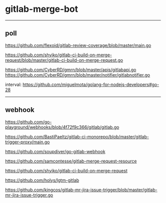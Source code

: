 # gitlab-merge-bot


-----------------------------------------
poll
-----------------------------------------
https://github.com/flexoid/gitlab-review-coverage/blob/master/main.go

https://github.com/shyiko/gitlab-ci-build-on-merge-request/blob/master/gitlab-ci-build-on-merge-request.go

https://github.com/CyberRD/gmrn/blob/master/apis/gitlabapi.go
https://github.com/CyberRD/gmrn/blob/master/notifier/gitlabnotifier.go

interval: https://github.com/miguelmota/golang-for-nodejs-developers#go-28

-----------------------------------------
webhook
-----------------------------------------
https://github.com/go-playground/webhooks/blob/4f72f9c366/gitlab/gitlab.go

https://github.com/BastiPaeltz/gitlab-ci-monorepo/blob/master/gitlab-trigger-proxy/main.go

https://github.com/soupdiver/go-gitlab-webhook

https://github.com/samcontesse/gitlab-merge-request-resource

https://github.com/shyiko/gitlab-ci-build-on-merge-request

https://github.com/holys/lgtm-gitlab


https://github.com/kingcos/gitlab-mr-jira-issue-trigger/blob/master/gitlab-mr-jira-issue-trigger.go


